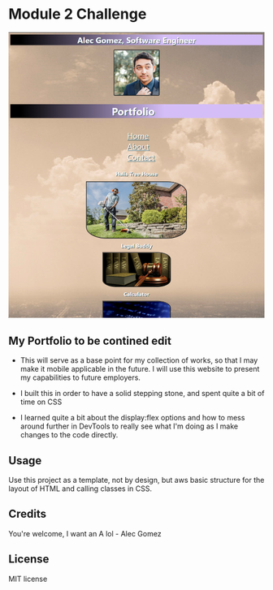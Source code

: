 # Module 2 Challenge

<img src="./assets/css/imgs/Screenshot 4.27.23.png">

## My Portfolio to be contined edit

- This will serve as a base point for my collection of works, so that I may make it mobile applicable in the future. I will use this website to present my capabilities to future employers.

- I built this in order to have a solid stepping stone, and spent quite a bit of time on CSS

- I learned quite a bit about the display:flex options and how to mess around further in DevTools to really see what I'm doing as I make changes to the code directly.

## Usage

Use this project as a template, not by design, but aws basic structure for the layout of HTML and calling classes in CSS.

## Credits

You're welcome, I want an A lol - Alec Gomez

## License

MIT license